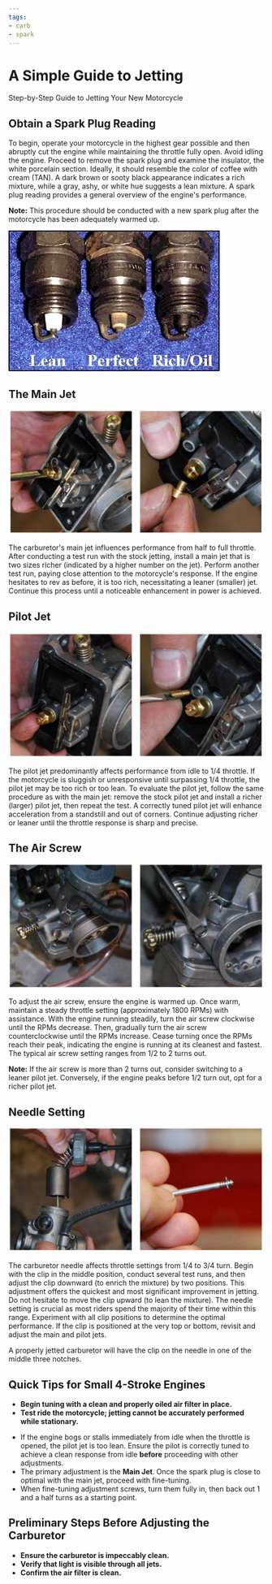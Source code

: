 ```yaml
---
tags:
- carb
- spark
---
```


# A Simple Guide to Jetting

Step-by-Step Guide to Jetting Your New Motorcycle

## Obtain a Spark Plug Reading

To begin, operate your motorcycle in the highest gear possible and then abruptly cut the engine while maintaining the throttle fully open. Avoid idling the engine. Proceed to remove the spark plug and examine the insulator, the white porcelain section. Ideally, it should resemble the color of coffee with cream (TAN). A dark brown or sooty black appearance indicates a rich mixture, while a gray, ashy, or white hue suggests a lean mixture. A spark plug reading provides a general overview of the engine's performance.

**Note:** This procedure should be conducted with a new spark plug after the motorcycle has been adequately warmed up.

![Spark Plug Reading](../../../static/img/spark-plug-read.jpg)

## The Main Jet

![Main Jet](../../../static/img/jet-1.png)

The carburetor's main jet influences performance from half to full throttle. After conducting a test run with the stock jetting, install a main jet that is two sizes richer (indicated by a higher number on the jet). Perform another test run, paying close attention to the motorcycle's response. If the engine hesitates to rev as before, it is too rich, necessitating a leaner (smaller) jet. Continue this process until a noticeable enhancement in power is achieved.

## Pilot Jet

![Pilot Jet](../../../static/img/jet-2.png)

The pilot jet predominantly affects performance from idle to 1/4 throttle. If the motorcycle is sluggish or unresponsive until surpassing 1/4 throttle, the pilot jet may be too rich or too lean. To evaluate the pilot jet, follow the same procedure as with the main jet: remove the stock pilot jet and install a richer (larger) pilot jet, then repeat the test. A correctly tuned pilot jet will enhance acceleration from a standstill and out of corners. Continue adjusting richer or leaner until the throttle response is sharp and precise.

## The Air Screw

![Air Screw](../../../static/img/jet-3.png)

To adjust the air screw, ensure the engine is warmed up. Once warm, maintain a steady throttle setting (approximately 1800 RPMs) with assistance. With the engine running steadily, turn the air screw clockwise until the RPMs decrease. Then, gradually turn the air screw counterclockwise until the RPMs increase. Cease turning once the RPMs reach their peak, indicating the engine is running at its cleanest and fastest. The typical air screw setting ranges from 1/2 to 2 turns out.

**Note:** If the air screw is more than 2 turns out, consider switching to a leaner pilot jet. Conversely, if the engine peaks before 1/2 turn out, opt for a richer pilot jet.

## Needle Setting

![Needle Setting](../../../static/img/jet-4.png)

The carburetor needle affects throttle settings from 1/4 to 3/4 turn. Begin with the clip in the middle position, conduct several test runs, and then adjust the clip downward (to enrich the mixture) by two positions. This adjustment offers the quickest and most significant improvement in jetting. Do not hesitate to move the clip upward (to lean the mixture). The needle setting is crucial as most riders spend the majority of their time within this range. Experiment with all clip positions to determine the optimal performance. If the clip is positioned at the very top or bottom, revisit and adjust the main and pilot jets.

A properly jetted carburetor will have the clip on the needle in one of the middle three notches.

## Quick Tips for Small 4-Stroke Engines

- **Begin tuning with a clean and properly oiled air filter in place.**
- **Test ride the motorcycle; jetting cannot be accurately performed while stationary.**

* If the engine bogs or stalls immediately from idle when the throttle is opened, the pilot jet is too lean. Ensure the pilot is correctly tuned to achieve a clean response from idle **before** proceeding with other adjustments.
* The primary adjustment is the **Main Jet**. Once the spark plug is close to optimal with the main jet, proceed with fine-tuning.
* When fine-tuning adjustment screws, turn them fully in, then back out 1 and a half turns as a starting point.

## Preliminary Steps Before Adjusting the Carburetor

- **Ensure the carburetor is impeccably clean.**
- **Verify that light is visible through all jets.**
- **Confirm the air filter is clean.**
